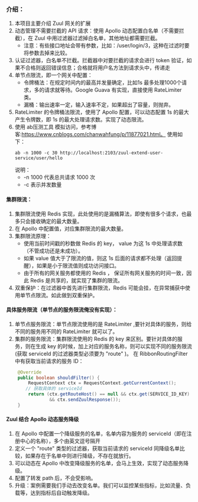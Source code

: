 ### 介绍：
1. 本项目主要介绍 Zuul 网关的扩展
2. 动态管理不需要拦截的 API 请求：使用 Apollo 动态配置白名单（不需要拦截），在 Zuul 中用过滤器过滤掉白名单，其他地址都需要拦截。
    - 注意：有些接口地址会带有参数，比如：/user/login/3，这种在过滤时要将参数去掉来比较。
3. 认证过滤器，白名单不拦截。拦截器中对要拦截的请求会进行 token 验证，如果不合格则返回错误信息；合格就将用户名方法到请求头中，传递走
4. 单节点限流，即一个网关中配置：
    - 令牌桶法：在规定时间内的最高并发量确定，比如1s 最多处理1000个请求，多的请求就等待。Google Guava 有实现，直接使用 RateLimiter 类。
    - 漏桶：输出速率一定，输入速率不定，如果超出了容量，则抛弃。
5. RateLimiter 的令牌桶法限流，使用了 Apollo 配置，可以动态配置 1s 的最大产生令牌数，即 1s 的最大处理请求数。实现了动态限流。
6. 使用 ab压测工具 模拟访问，参考博客:https://www.cnblogs.com/chanwahfung/p/11877021.html。 使用如下：
    ```jshelllanguage
    ab -n 1000 -c 30 http://localhost:2103/zuul-extend-user-service/user/hello
    ```
    说明：
    - -n 1000 代表总共请求 1000 次
    - -c 表示并发数量

#### 集群限流：
1. 集群限流使用 Redis 实现，此处使用的是漏桶算法，即使有很多个请求，也最多只会接收确定的最大数量。
2. 在 Apollo 中配置值，对应集群限流的最大数量。
3. 集群限流原理：
    - 使用当前时间戳的秒数做 Redis 的 key， value 为这 1s 中处理请求数（不管成功还是未成功）。
    - 如果 value 值大于了限流的值，则这 1s 后面的请求都不处理（返回提醒），如果是小于限流值则成功访问接口。
    - 由于所有的网关服务都使用的 Redis ， 保证所有网关服务的时间一致，因此 Redis 是共享的，就实现了集群的限流。
4. 双重保护：在过滤器中首先进行集群限流，Redis 可能会挂，在异常捕获中使用单节点限流。如此做到双重保护。

#### 具体服务限流（单节点的服务限流俺没有实现）：
1. 单节点服务限流：单节点限流使用的是 RateLimiter ,要针对具体的服务，则给不同的服务用不同的 RateLimiter 就可以了。
2. 集群的服务限流：集群限流使用的 Redis 的 key 来区别。要针对具体的服务，则在生成 key 的时候，加上对应的服务名称，则可以实现不同的服务限流
   (获取 serviceId 的过滤器类型必须要为 "route" )。
   在 RibbonRoutingFilter 中有获取当前请求的服务 ID：
   ```java
    @Override
    public boolean shouldFilter() {
        RequestContext ctx = RequestContext.getCurrentContext();
       // 获取具体的 serviceId
        return (ctx.getRouteHost() == null && ctx.get(SERVICE_ID_KEY) != null
                && ctx.sendZuulResponse());
    }
    ```
#### Zuul 结合 Apollo 动态服务降级
1. 在 Apollo 中配置一个降级服务的名单，名单内容为服务的 serviceId（即在注册中心的名称），多个由英文逗号隔开
2. 定义一个 "route" 类型的过滤器，获取当前请求的 serviceId 同降级名单比较，如果存在于名单中则进行降级，不存在就放行。
3. 可以动态在 Apollo 中改变降级服务的名单，会马上生效，实现了动态服务降级。
4. 配置了转发 path 后，不会受影响。
4. 升级：案例需要我们手动去改变名单。我们可以监控某些指标，比如流量、负载等，达到指标后自动触发降级。
